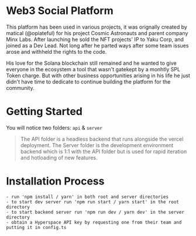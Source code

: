 # Web3 Social Platform
This platform has been used in various projects, it was orignally created by matical (@opiateful) for his project Cosmic Astronauts and parent company Minx Labs. After launching he sold the NFT projects' IP to Yaku Corp, and joined as a Dev Lead. Not long after he parted ways after some team issues arose and withheld the rights to the code.

His love for the Solana blockchain still remained and he wanted to give everyone in the ecosystem a tool that wasn't gatekept by a monhtly SPL Token charge. But with other business opportunities arising in his life he just didn't have time to dedicate to continue building the platform for the community. 

# Getting Started

You will notice two folders: `api` & `server`
> The API folder is a headless backend that runs alongside the vercel deployment.
> The Server folder is the development environment backend which is 1:1 with the API folder but is used for rapid iteration and hotloading of new features.

# Installation Process
    - run 'npm install / yarn' in both root and server directories
    - to start dev server run 'npm run start / yarn start' in the root directory
    - to start backend server run 'npm run dev / yarn dev' in the server directory
    - obtain a Hyperspace API key by requesting one from their team and putting it in config.ts
